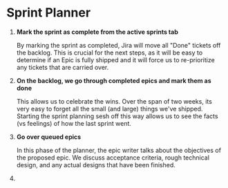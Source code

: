 # Sprint Planner

1. **Mark the sprint as complete from the active sprints tab**

   By marking the sprint as completed, Jira will move all "Done" tickets 
off the backlog. This is crucial for the next steps, as it will be easy 
to determine if an Epic is fully shipped and it will force us to re-prioritize
any tickets that are carried over.

2. **On the backlog, we go through completed epics and mark them as done**
   
   This allows us to celebrate the wins. Over the span of two weeks, its very easy 
to forget all the small (and large) things we've shipped. Starting the sprint
planning sesh off this way allows us to see the facts (vs feelings) of how the 
last sprint went. 

3. **Go over queued epics**
   
   In this phase of the planner, the epic writer talks about the objectives of the 
proposed epic. We discuss acceptance criteria, rough technical design, and any 
actual designs that have been finished. 

4. 
